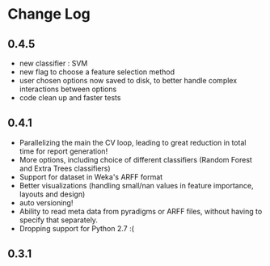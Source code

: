 # Change Log

## 0.4.5

 - new classifier : SVM
 - new flag to choose a feature selection method
 - user chosen options now saved to disk, to better handle complex interactions between options
 - code clean up and faster tests

## 0.4.1

 - Parallelizing the main the CV loop, leading to great reduction in total time for report generation!
 - More options, including choice of different classifiers (Random Forest and Extra Trees classifiers)
 - Support for dataset in Weka's ARFF format
 - Better visualizations (handling small/nan values in feature importance, layouts and design)
 - auto versioning!
 - Ability to read meta data from pyradigms or ARFF files, without having to specify that separately.
 - Dropping support for Python 2.7 :(

## 0.3.1
